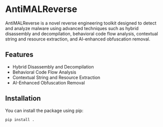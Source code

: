 # AntiMALReverse

AntiMALReverse is a novel reverse engineering toolkit designed to detect and analyze malware using advanced techniques such as hybrid disassembly and decompilation, behavioral code flow analysis, contextual string and resource extraction, and AI-enhanced obfuscation removal.

## Features

- Hybrid Disassembly and Decompilation
- Behavioral Code Flow Analysis
- Contextual String and Resource Extraction
- AI-Enhanced Obfuscation Removal

## Installation

You can install the package using pip:

```sh
pip install .
